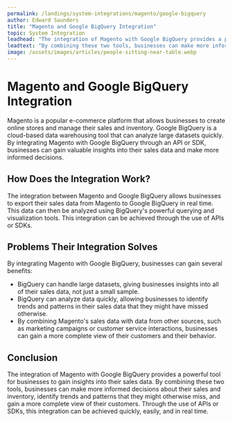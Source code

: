 ```yaml
---
permalink: /landings/system-integrations/magento/google-bigquery
author: Edward Saunders
title: "Magento and Google BigQuery Integration"
topic: System Integration
leadhead: "The integration of Magento with Google BigQuery provides a powerful tool for businesses to gain insights into their sales data"
leadtext: "By combining these two tools, businesses can make more informed decisions about their sales and inventory, identify trends and patterns that they might otherwise miss, and gain a more complete view of their customers. Through the use of APIs or SDKs, this integration can be achieved quickly, easily, and in real time."
image: /assets/images/articles/people-sitting-near-table.webp
---
```

<div class="arttext">  <h1>Magento and Google BigQuery Integration</h1>

  <p>Magento is a popular e-commerce platform that allows businesses to create online stores and manage their sales and inventory. Google BigQuery is a cloud-based data warehousing tool that can analyze large datasets quickly. By integrating Magento with Google BigQuery through an API or SDK, businesses can gain valuable insights into their sales data and make more informed decisions.</p>

  <h2>How Does the Integration Work?</h2>

  <p>The integration between Magento and Google BigQuery allows businesses to export their sales data from Magento to Google BigQuery in real time. This data can then be analyzed using BigQuery's powerful querying and visualization tools. This integration can be achieved through the use of APIs or SDKs.</p>

  <h2>Problems Their Integration Solves</h2>

  <p>By integrating Magento with Google BigQuery, businesses can gain several benefits:</p>

  <ul>
    <li>BigQuery can handle large datasets, giving businesses insights into all of their sales data, not just a small sample.</li>
    <li>BigQuery can analyze data quickly, allowing businesses to identify trends and patterns in their sales data that they might have missed otherwise.</li>
    <li>By combining Magento's sales data with data from other sources, such as marketing campaigns or customer service interactions, businesses can gain a more complete view of their customers and their behavior.</li>
  </ul>

  <h2>Conclusion</h2>

  <p>The integration of Magento with Google BigQuery provides a powerful tool for businesses to gain insights into their sales data. By combining these two tools, businesses can make more informed decisions about their sales and inventory, identify trends and patterns that they might otherwise miss, and gain a more complete view of their customers. Through the use of APIs or SDKs, this integration can be achieved quickly, easily, and in real time.</p>
</div>